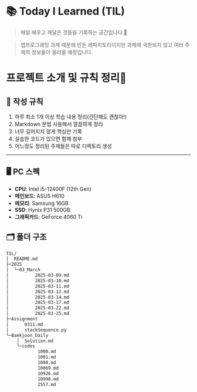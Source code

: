# 📚 Today I Learned (TIL)

> 매일 배우고 깨달은 것들을 기록하는 공간입니다.💪

> 앱프로그래밍 과제 때문에 만든 레파지토리이지만 과제에 국한되지 않고 여러 주제의 정보들이 올라올 예정입니다.

# 프로젝트 소개 및 규칙 정리🥵

## 📌 작성 규칙

1. 하루 최소 1개 이상 학습 내용 정리(간단해도 괜찮아!)
2. Markdown 문법 사용해서 깔끔하게 정리
3. 너무 길어지지 않게 핵심만 기록
4. 실습한 코드가 있으면 함께 첨부
5. 어느정도 정리된 주제들은 따로 디렉토리 생성

---

## 🖥️ PC 스펙

- **CPU**: Intel i5-12400F (12th Gen)
- **메인보드**: ASUS H610
- **메모리**: Samsung 16GB
- **SSD**: Hynix P31 500GB
- **그래픽카드**: GeForce 4060 Ti

## 🗂️ 폴더 구조

```bash
TIL/
│  README.md
├─2025
│  └─03_March
│          2025-03-09.md
│          2025-03-10.md
│          2025-03-11.md
│          2025-03-12.md
│          2025-03-14.md
│          2025-03-17.md
│          2025-03-22.md
│          2025-03-25.md
├─Assignment
│      0311.md
│      stackSequence.py
└─Baekjoon_Daily
    │  Solution.md
    └─codes
            1000.md
            1001.md
            1008.md
            10869.md
            10926.md
            10998.md
            2557.md
```
